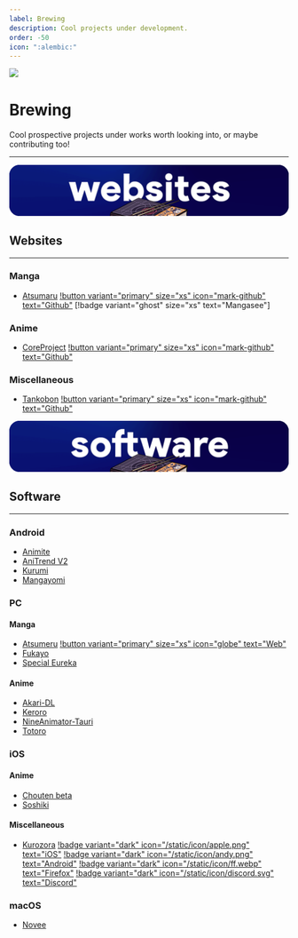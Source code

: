 ```yaml
---
label: Brewing
description: Cool projects under development.
order: -50
icon: ":alembic:"
---
```

![](https://cdn.apollo.moe/img/brew.png)
# Brewing
Cool prospective projects under works worth looking into, or maybe contributing too!
___

![](/static/banner/sites.png)
 ## Websites
 ___

### Manga
- [Atsumaru](https://atsu.moe/) [!button variant="primary" size="xs" icon="mark-github" text="Github"](https://github.com/TheUndo/Atsumaru) [!badge variant="ghost" size="xs" text="Mangasee"]


### Anime
- [CoreProject](https://coreproject.moe/anime) [!button variant="primary" size="xs" icon="mark-github" text="Github"](https://github.com/baseplate-admin/CoreProject)

### Miscellaneous
- [Tankobon](https://tankobon.net/) [!button variant="primary" size="xs" icon="mark-github" text="Github"](https://github.com/crxssed7/tankobon)


![](/static/banner/software.png)
## Software
___

### Android
- [Animite](https://github.com/imashnake0/Animite)
- [AniTrend V2](https://github.com/AniTrend/anitrend-v2)
- [Kurumi](https://play.google.com/store/apps/details?id=com.subrotokumar.kurumi)
- [Mangayomi](https://github.com/kodjodevf/mangayomi)

### PC

#### Manga
- [Atsumeru](https://github.com/AtsumeruDev/Atsumeru) [!button variant="primary" size="xs" icon="globe" text="Web"](https://atsumeru.xyz/)
- [Fukayo](https://github.com/JiPaix/Fukayo/)
- [Special Eureka](https://github.com/tonymushah/special-eureka)

#### Anime
- [Akari-DL](https://github.com/keisanng/akari-dl/)
- [Keroro](https://github.com/hotsno/keroro)
- [NineAnimator-Tauri](https://github.com/Layendan/NineAnimator-Tauri)
- [Totoro](https://github.com/insomniachi/Totoro)


### iOS
#### Anime
- [Chouten beta](https://testflight.apple.com/join/Cg1rAPB8)
- [Soshiki](https://github.com/soshikimoe/soshiki-ios)

#### Miscellaneous
- [Kurozora](https://kurozora.app/welcome) [!badge variant="dark" icon="/static/icon/apple.png" text="iOS"](https://github.com/Kurozora/kurozora-app) [!badge variant="dark" icon="/static/icon/andy.png" text="Android"](https://github.com/Kurozora/kurozora-android) [!badge variant="dark" icon="/static/icon/ff.webp" text="Firefox"](https://addons.mozilla.org/en-US/firefox/addon/anime-watch-parties/) [!badge variant="dark" icon="/static/icon/discord.svg" text="Discord"](https://github.com/Kurozora/kurozora-discord-bot) 

### macOS
- [Novee](https://github.com/ZhichGaming/Novee)
